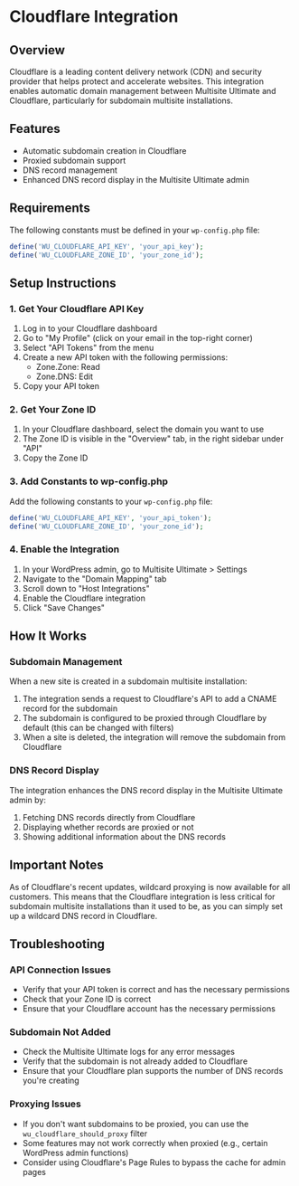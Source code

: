 # Cloudflare Integration

## Overview
Cloudflare is a leading content delivery network (CDN) and security provider that helps protect and accelerate websites. This integration enables automatic domain management between Multisite Ultimate and Cloudflare, particularly for subdomain multisite installations.

## Features
- Automatic subdomain creation in Cloudflare
- Proxied subdomain support
- DNS record management
- Enhanced DNS record display in the Multisite Ultimate admin

## Requirements
The following constants must be defined in your `wp-config.php` file:

```php
define('WU_CLOUDFLARE_API_KEY', 'your_api_key');
define('WU_CLOUDFLARE_ZONE_ID', 'your_zone_id');
```

## Setup Instructions

### 1. Get Your Cloudflare API Key

1. Log in to your Cloudflare dashboard
2. Go to "My Profile" (click on your email in the top-right corner)
3. Select "API Tokens" from the menu
4. Create a new API token with the following permissions:
   - Zone.Zone: Read
   - Zone.DNS: Edit
5. Copy your API token

### 2. Get Your Zone ID

1. In your Cloudflare dashboard, select the domain you want to use
2. The Zone ID is visible in the "Overview" tab, in the right sidebar under "API"
3. Copy the Zone ID

### 3. Add Constants to wp-config.php

Add the following constants to your `wp-config.php` file:

```php
define('WU_CLOUDFLARE_API_KEY', 'your_api_token');
define('WU_CLOUDFLARE_ZONE_ID', 'your_zone_id');
```

### 4. Enable the Integration

1. In your WordPress admin, go to Multisite Ultimate > Settings
2. Navigate to the "Domain Mapping" tab
3. Scroll down to "Host Integrations"
4. Enable the Cloudflare integration
5. Click "Save Changes"

## How It Works

### Subdomain Management

When a new site is created in a subdomain multisite installation:

1. The integration sends a request to Cloudflare's API to add a CNAME record for the subdomain
2. The subdomain is configured to be proxied through Cloudflare by default (this can be changed with filters)
3. When a site is deleted, the integration will remove the subdomain from Cloudflare

### DNS Record Display

The integration enhances the DNS record display in the Multisite Ultimate admin by:

1. Fetching DNS records directly from Cloudflare
2. Displaying whether records are proxied or not
3. Showing additional information about the DNS records

## Important Notes

As of Cloudflare's recent updates, wildcard proxying is now available for all customers. This means that the Cloudflare integration is less critical for subdomain multisite installations than it used to be, as you can simply set up a wildcard DNS record in Cloudflare.

## Troubleshooting

### API Connection Issues
- Verify that your API token is correct and has the necessary permissions
- Check that your Zone ID is correct
- Ensure that your Cloudflare account has the necessary permissions

### Subdomain Not Added
- Check the Multisite Ultimate logs for any error messages
- Verify that the subdomain is not already added to Cloudflare
- Ensure that your Cloudflare plan supports the number of DNS records you're creating

### Proxying Issues
- If you don't want subdomains to be proxied, you can use the `wu_cloudflare_should_proxy` filter
- Some features may not work correctly when proxied (e.g., certain WordPress admin functions)
- Consider using Cloudflare's Page Rules to bypass the cache for admin pages
